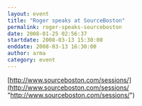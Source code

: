 ```yaml
---
layout: event
title: "Roger speaks at SourceBoston"
permalink: roger-speaks-sourceboston
date: 2008-01-25 02:56:37
startdate: 2008-03-13 15:30:00
enddate: 2008-03-13 16:30:00
author: arma
category: event
---
```


[http://www.sourceboston.com/sessions/](http://www.sourceboston.com/sessions/ "http://www.sourceboston.com/sessions/")

